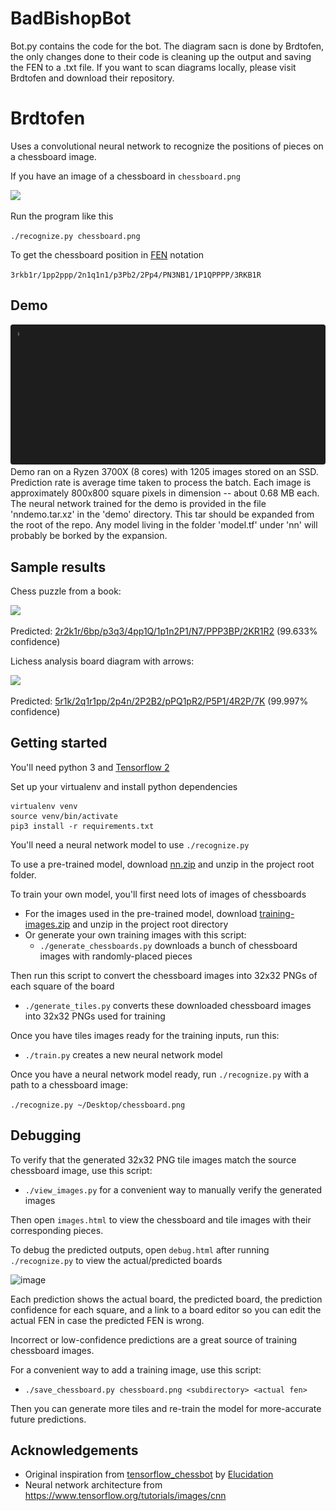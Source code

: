 # BadBishopBot
Bot.py contains the code for the bot. The diagram sacn is done by Brdtofen, the only changes done to their code is cleaning up the output and saving the FEN to a .txt file. If you want to scan diagrams locally, please visit Brdtofen and download their repository.

# Brdtofen

Uses a convolutional neural network to recognize the positions of pieces
on a chessboard image.

If you have an image of a chessboard in `chessboard.png`

<img src="https://user-images.githubusercontent.com/208617/69907303-d526b400-13a0-11ea-982f-47dc7cacecdc.png" width=240 />

Run the program like this

`./recognize.py chessboard.png`

To get the chessboard position in [FEN](https://en.wikipedia.org/wiki/Forsyth%E2%80%93Edwards_Notation) notation

`3rkb1r/1pp2ppp/2n1q1n1/p3Pb2/2Pp4/PN3NB1/1P1QPPPP/3RKB1R`

## Demo
![demo](demo/demo.gif)
Demo ran on a Ryzen 3700X (8 cores) with 1205 images stored on an SSD.
Prediction rate is average time taken to process the batch.
Each image is approximately 800x800 square pixels in dimension -- about 0.68 MB each.
The neural network trained for the demo is provided in the file 'nndemo.tar.xz' in
the 'demo' directory. This tar should be expanded from the root of the repo.
Any model living in the folder 'model.tf' under 'nn' will probably be borked by the expansion.

## Sample results

Chess puzzle from a book:

<img src="https://user-images.githubusercontent.com/208617/69923373-5437ed00-1472-11ea-9877-89503cc532ea.png" width=240 />

Predicted: [2r2k1r/6bp/p3q3/4pp1Q/1p1n2P1/N7/PPP3BP/2KR1R2](https://lichess.org/analysis/standard/2r2k1r/6bp/p3q3/4pp1Q/1p1n2P1/N7/PPP3BP/2KR1R2) (99.633% confidence)

Lichess analysis board diagram with arrows:

<img src="https://user-images.githubusercontent.com/208617/69923935-4ab08400-1476-11ea-8a65-5e11f0145b28.png" width=240 />


Predicted: [5r1k/2q1r1pp/2p4n/2P2B2/pPQ1pR2/P5P1/4R2P/7K](https://lichess.org/analysis/standard/5r1k/2q1r1pp/2p4n/2P2B2/pPQ1pR2/P5P1/4R2P/7K) (99.997% confidence)

## Getting started

You'll need python 3 and [Tensorflow 2](https://www.tensorflow.org/)

Set up your virtualenv and install python dependencies
```
virtualenv venv
source venv/bin/activate
pip3 install -r requirements.txt
```

You'll need a neural network model to use `./recognize.py`

To use a pre-trained model, download [nn.zip](https://github.com/linrock/chessboard-recognizer/releases/download/v0.5/nn.zip) and unzip in the project root folder.

To train your own model, you'll first need lots of images of chessboards

* For the images used in the pre-trained model, download [training-images.zip](https://github.com/linrock/chessboard-recognizer/releases/download/v0.4/training-images.zip) and unzip in the project root directory
* Or generate your own training images with this script:
  * `./generate_chessboards.py` downloads a bunch of chessboard images with randomly-placed pieces
  
Then run this script to convert the chessboard images into 32x32 PNGs of each square of the board
  * `./generate_tiles.py` converts these downloaded chessboard images into 32x32 PNGs used for training

Once you have tiles images ready for the training inputs, run this:
  * `./train.py` creates a new neural network model

Once you have a neural network model ready, run `./recognize.py` with a path to a chessboard image:

`./recognize.py ~/Desktop/chessboard.png`


## Debugging

To verify that the generated 32x32 PNG tile images match the source chessboard image, use this script:
  * `./view_images.py` for a convenient way to manually verify the generated images

Then open `images.html` to view the chessboard and tile images with their corresponding pieces.

To debug the predicted outputs, open `debug.html` after running `./recognize.py` to view the actual/predicted boards

![image](https://user-images.githubusercontent.com/208617/70389743-54c50c00-19bb-11ea-8734-a663dee66392.png)

Each prediction shows the actual board, the predicted board, the prediction confidence for each square, and a link to a board editor so you can edit the actual FEN in case the predicted FEN is wrong.

Incorrect or low-confidence predictions are a great source of training chessboard images.

For a convenient way to add a training image, use this script:
  * `./save_chessboard.py chessboard.png <subdirectory> <actual fen>`

Then you can generate more tiles and re-train the model for more-accurate future predictions.


## Acknowledgements

* Original inspiration from [tensorflow_chessbot](https://github.com/Elucidation/tensorflow_chessbot) by [Elucidation](https://github.com/Elucidation)
* Neural network architecture from https://www.tensorflow.org/tutorials/images/cnn
